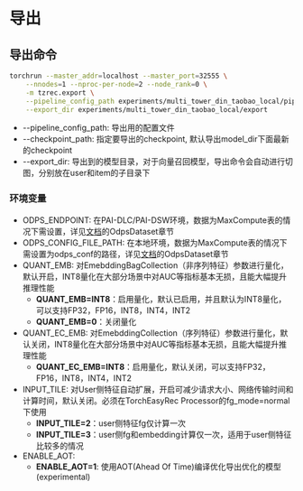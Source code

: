# 导出

## 导出命令

```bash
torchrun --master_addr=localhost --master_port=32555 \
    --nnodes=1 --nproc-per-node=2 --node_rank=0 \
    -m tzrec.export \
    --pipeline_config_path experiments/multi_tower_din_taobao_local/pipeline.config \
    --export_dir experiments/multi_tower_din_taobao_local/export
```

- --pipeline_config_path: 导出用的配置文件
- --checkpoint_path: 指定要导出的checkpoint, 默认导出model_dir下面最新的checkpoint
- --export_dir: 导出到的模型目录，对于向量召回模型，导出命令会自动进行切图，分别放在user和item的子目录下

### 环境变量

- ODPS_ENDPOINT: 在PAI-DLC/PAI-DSW环境，数据为MaxCompute表的情况下需设置，详见[文档](../feature/data.md)的OdpsDataset章节
- ODPS_CONFIG_FILE_PATH: 在本地环境，数据为MaxCompute表的情况下需设置为odps_conf的路径，详见[文档](../feature/data.md)的OdpsDataset章节
- QUANT_EMB: 对EmebddingBagCollection（非序列特征）参数进行量化，默认开启，INT8量化在大部分场景中对AUC等指标基本无损，且能大幅提升推理性能
  - **QUANT_EMB=INT8**：启用量化，默认已启用，并且默认为INT8量化，可以支持FP32，FP16，INT8，INT4，INT2
  - **QUANT_EMB=0**：关闭量化
- QUANT_EC_EMB: 对EmebddingCollection（序列特征）参数进行量化，默认关闭，INT8量化在大部分场景中对AUC等指标基本无损，且能大幅提升推理性能
  - **QUANT_EC_EMB=INT8**：启用量化，默认关闭，可以支持FP32，FP16，INT8，INT4，INT2
- INPUT_TILE: 对User侧特征自动扩展，开启可减少请求大小、网络传输时间和计算时间，默认关闭。必须在TorchEasyRec Processor的fg_mode=normal下使用
  - **INPUT_TILE=2**：user侧特征fg仅计算一次
  - **INPUT_TILE=3**：user侧fg和embedding计算仅一次，适用于user侧特征比较多的情况
- ENABLE_AOT:
  - **ENABLE_AOT=1**: 使用AOT(Ahead Of Time)编译优化导出优化的模型(experimental)
